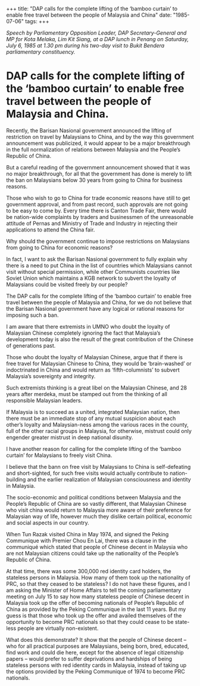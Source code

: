 +++ 
title: "DAP calls for the complete lifting of the ‘bamboo curtain’ to enable free travel between the people of Malaysia and China"
date: "1985-07-06"
tags:
+++

_Speech by Parliamentary Opposition Leader, DAP Secretary-General and MP for Kota Melaka, Lim Kit Siang, at a DAP lunch in Penang on Saturday, July 6, 1985 at 1.30 pm during his two-day visit to Bukit Bendera parliamentary constituency._

# DAP calls for the complete lifting of the ‘bamboo curtain’ to enable free travel between the people of Malaysia and China.

Recently, the Barisan Nasional government announced the lifting of restriction on travel by Malaysians to China, and by the way this government announcement was publicized, it would appear to be a major breakthrough in the full normalization of relations between Malaysia and the People’s Republic of China.</u>

But a careful reading of the government announcement showed that it was no major 
breakthrough, for all that the government has done is merely to lift the ban on 
Malaysians below 30 years from going to China for business reasons.

Those who wish to go to China for trade economic reasons have still to get government 
approval, and from past record, such approvals are not going to be easy to come by. 
Every time there is Canton Trade Fair, there would be nation-wide complaints by traders 
and businessmen of the unreasonable attitude of Pernas and Ministry of Trade and 
Industry in rejecting their applications to attend the China fair. 

Why should the government continue to impose restrictions on Malaysians from going 
to China for economic reasons?

In fact, I want to ask the Barisan Nasional government to fully explain why there is a 
need to put China in the list of countries which Malaysians cannot visit without special 
permission, while other Communists countries like Soviet Union which maintains a 
KGB network to subvert the loyalty of Malaysians could be visited freely by our people?

The DAP calls for the complete lifting of the ‘bamboo curtain’ to enable free travel 
between the people  of Malaysia and China, for we do not believe that the Barisan Nasional 
government have any logical or rational reasons for imposing such a ban.

I am aware that there extremists in UMNO who doubt the loyalty of Malaysian Chinese 
completely ignoring the fact that Malaysia’s development today is also the result of the 
great contribution of the Chinese of generations past.

Those who doubt the loyalty of Malaysian Chinese, argue that if there is free travel for 
Malaysian Chinese to China, they would be ‘brain-washed’ or indoctrinated in China 
and would return as ‘fifth-columnists’ to subvert Malaysia’s sovereignty and integrity.

Such extremists thinking is a great libel on the Malaysian Chinese, and 28 years after 
merdeka, must be stamped out from the thinking of all responsible Malaysian leaders.

If Malaysia is to succeed as a united, integrated Malaysian nation, then there must be 
an immediate stop of any mutual suspicion about each other’s loyalty and Malaysian-ness 
among the various races in the county, full of the other racial 
groups in Malaysia, for otherwise, mistrust could only engender greater mistrust in deep national 
disunity.

I have another reason for calling for the complete lifting of the ‘bamboo curtain’ for Malaysians 
to freely visit China.

I believe that the bann on free visit by Malaysians to China is self-defeating and short-sighted, 
for such free visits would actually contribute to nation-building and the earlier realization of 
Malaysian consciousness and identity in Malaysia.

The socio-economic and political conditions between Malaysia and the People’s Republic of 
China are so vastly different, that Malaysian Chinese who visit china would return to Malaysia 
more aware of their preference for Malaysian way of life, however much they dislike certain 
political, economic and social aspects in our country.

When Tun Razak visited China in May 1974, and signed the Peking Communique with 
Premier Chou En Lai, there was a clause in the communiqué which stated that people of 
Chinese decent in Malaysia who are not Malaysian citizens could take up the nationality 
of the People’s Republic of China.

At that time, there was some 300,000 red identity card holders, the stateless persons in Malaysia. 
How many of them took up the nationality of PRC, so that they ceased to be stateless? 
I do not have these figures, and I am asking the Minister of Home Affairs to tell the coming 
parliamentary meeting on July 15 to say how many stateless people of Chinese decent in 
Malaysia took up the offer of becoming nationals of People’s Republic of China as provided 
by the Peking Communique  in the last 11 years. But my guess is that those who took up 
the offer and availed themselves of the opportunity to become PRC nationals so that 
they could cease to be state-less people are virtually non-existent.

What does this demonstrate? It show that the people of Chinese decent – who for all practical 
purposes are Malaysians, being born, bred, educated, find work and could die here, except 
for the absence of legal citizenship papers – would prefer to suffer deprivations and hardships 
of being stateless persons with red identity cards in Malaysia, instead of taking up the options 
provided by the Peking Communique of 1974 to become PRC nationals. 
 
